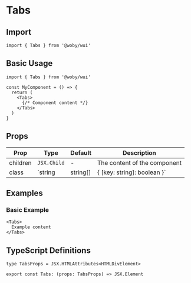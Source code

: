 # Tabs

## Import

```tsx
import { Tabs } from '@woby/wui'
```

## Basic Usage

```tsx
import { Tabs } from '@woby/wui'

const MyComponent = () => {
  return (
    <Tabs>
      {/* Component content */}
    </Tabs>
  )
}
```

## Props

| Prop | Type | Default | Description |
|------|------|---------|-------------|
| children | `JSX.Child` | - | The content of the component |
| class | `string | string[] | { [key: string]: boolean }` | - | Additional CSS classes to apply |

## Examples

### Basic Example

```tsx
<Tabs>
  Example content
</Tabs>
```

## TypeScript Definitions

```tsx
type TabsProps = JSX.HTMLAttributes<HTMLDivElement>

export const Tabs: (props: TabsProps) => JSX.Element
```
